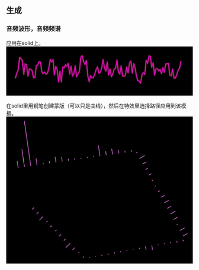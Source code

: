 

## 生成

### 音频波形，音频频谱
应用在solid上。
![alt text](./imgae/音频波形.png)

在solid里用钢笔创建蒙版（可以只是曲线），然后在特效里选择路径应用到该模板。
![alt text](./imgae/音频频谱2.png)